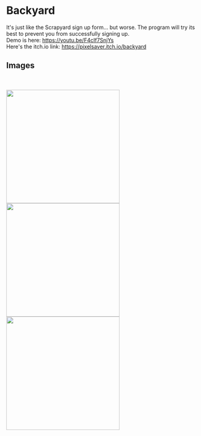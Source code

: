 # Backyard 
It's just like the Scrapyard sign up form... but worse. The program will try its best to prevent you from successfully signing up. <br>
Demo is here: https://youtu.be/F4cIf7SnjYs <br>
Here's the itch.io link: https://pixelsaver.itch.io/backyard <br>

## Images 
<br>
<br>
<img align="center" src="https://i.imgur.com/xcssD6W.png" data-canonical-src="https://i.imgur.com/xcssD6W.png" width="300" />
<br>
<img align="center" src="https://i.imgur.com/1zYChsx.png" data-canonical-src="https://i.imgur.com/1zYChsx.png" width="300" />
<br>
<img align="center" src="https://i.imgur.com/wXTcrKH.png" data-canonical-src="https://i.imgur.com/wXTcrKH.png" width="300" /> 
